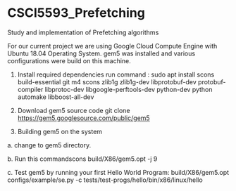 # CSCI5593_Prefetching
Study and implementation of Prefetching algorithms

For our current project we are using Google Cloud Compute Engine with Ubuntu 18.04 Operating System.
gem5 was installed and various configurations were build on this machine.

1. Install required dependencies
run command :
sudo apt install scons build-essential git m4 scons zlib1g zlib1g-dev libprotobuf-dev protobuf-compiler libprotoc-dev libgoogle-perftools-dev python-dev python automake libboost-all-dev

2. Download gem5 source code
git clone https://gem5.googlesource.com/public/gem5

3. Building gem5 on the system

a. change to gem5 directory.

b. Run this commandscons build/X86/gem5.opt -j 9

c. Test gem5 by running your first Hello World Program: build/X86/gem5.opt configs/example/se.py -c tests/test-progs/hello/bin/x86/linux/hello


